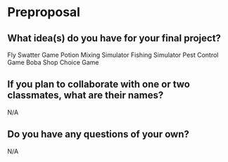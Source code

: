 # Preproposal

## What idea(s) do you have for your final project?

Fly Swatter Game
Potion Mixing Simulator 
Fishing Simulator 
Pest Control Game
Boba Shop Choice Game


## If you plan to collaborate with one or two classmates, what are their names?

N/A

## Do you have any questions of your own?

N/A
